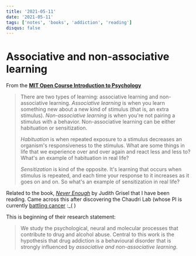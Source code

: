 ```yaml
---
title: '2021-05-11'
date: '2021-05-11'
tags: ['notes', 'books', 'addiction', 'reading']
disqus: false
---
```


# Associative and non-associative learning

From the [**MIT Open Course Introduction to Psychology**](https://ocw.mit.edu/courses/brain-and-cognitive-sciences/9-00sc-introduction-to-psychology-fall-2011/learning/discussion-learning/)

> There are two types of learning: associative learning and non-associative learning. _Associative learning_ is when you learn something new about a new kind of stimulus (that is, an extra stimulus). _Non-associative learning_ is when you're not pairing a stimulus with a behavior. Non-associative learning can be either habituation or sensitization.
>
> _Habituation_ is when repeated exposure to a stimulus decreases an organism's responsiveness to the stimulus. What are some things in life that we experience over and over again and react less and less to? What's an example of habituation in real life?
>
> _Sensitization_ is kind of the opposite. It's learning that occurs when stimulus is repeated, and each time your response to it increases as it goes on and on. So what's an example of sensitization in real life?

Related to the book, [_Never Enough_](https://www.amazon.ca/Never-Enough-Neuroscience-Experience-Addiction/dp/0385542844) by Judith Grisel that I have been reading. Came across this after discovering the Chaudri Lab (whose PI is currently [battling cancer](https://twitter.com/DrNadiaChaudhri/status/1392079822722056197) :_( )

This is beginning of their research statement:

> We study the psychological, neural and molecular processes that contribute to drug and alcohol abuse. Central to this work is the hypothesis that drug addiction is a behavioural disorder that is strongly influenced by _associative and non-associative learning_.

